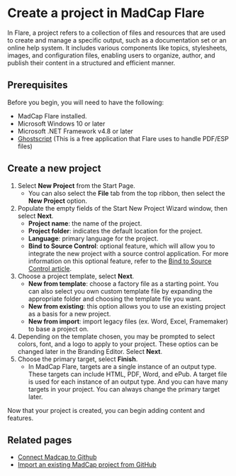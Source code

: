# Create a project in MadCap Flare
In Flare, a project refers to a collection of files and resources that are used to create and manage a specific output, such as a documentation set or an online help system. It includes various components like topics, stylesheets, images, and configuration files, enabling users to organize, author, and publish their content in a structured and efficient manner.

## Prerequisites
Before you begin, you will need to have the following:

- MadCap Flare installed.
- Microsoft Windows 10 or later
- Microsoft .NET Framework v4.8 or later
- [Ghostscript](https://www.madcapsoftware.com/downloads/ghostscript64.aspx) (This is a free application that Flare uses to handle PDF/ESP files)

## Create a new project
1. Select **New Project** from the Start Page.
   - You can also select the **File** tab from the top ribbon, then select the **New Project** option.
2. Populate the empty fields of the Start New Project Wizard window, then select **Next**.
   - **Project name**: the name of the project.
   - **Project folder**: indicates the default location for the project.
   - **Language**: primary language for the project.
   - **Bind to Source Control**: optional feature, which will allow you to integrate the new project with a source control application. For more information on this optional feature, refer to the [Bind to Source Control article](https://github.com/mcmillanpl/Sample/blob/main/tutorials/madcap-bind-to-source-control.md).
3. Choose a project template, select **Next**.
   - **New from template**: choose a factory file as a starting point. You can also select you own custom template file by expanding the appropriate folder and choosing the template file you want.
   - **New from existing**: this option allows you to use an existing project as a basis for a new project.
   - **New from import**: import legacy files (ex. Word, Excel, Framemaker) to base a project on.
4. Depending on the template chosen, you may be prompted to select colors, font, and a logo to apply to your project. These optios can be changed later in the Branding Editor. Select **Next**.
5. Choose the primary target, select **Finish**.
   - In MadCap Flare, targets are a single instance of an output type. These targets can include HTML, PDF, Word, and ePub. A target file is used for each instance of an output type. And you can have many targets in your project. You can always change the primary target later.

Now that your project is created, you can begin adding content and features. 

## Related pages
- [Connect Madcap to Github](https://github.com/mcmillanpl/Sample/edit/main/tutorials/connect-madcap-github.md)
- [Import an existing MadCap project from GitHub](https://github.com/mcmillanpl/Sample/edit/main/tutorials/import-existing-madcap-to-github.md)
